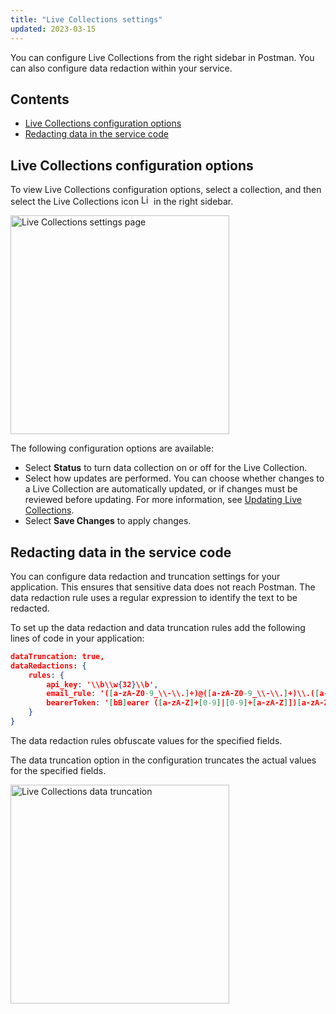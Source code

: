 ```yaml
---
title: "Live Collections settings"
updated: 2023-03-15
---
```


You can configure Live Collections from the right sidebar in Postman. You can also configure data redaction within your service.

## Contents

* [Live Collections configuration options](#live-collections-configuration-options)
* [Redacting data in the service code](#redacting-data-in-the-service-code)

## Live Collections configuration options

To view Live Collections configuration options, select a collection, and then select the Live Collections icon <img alt="Live collections icon" src="https://assets.postman.com/postman-docs/v10/icon-live-collections.jpg#icon" width="16px"> in the right sidebar.

<img alt="Live Collections settings page" src="https://assets.postman.com/postman-docs/v10/live-collections-settings-page.jpg" width="350px">

The following configuration options are available:

* Select **Status** to turn data collection on or off for the Live Collection.
* Select how updates are performed. You can choose whether changes to a Live Collection are automatically updated, or if changes must be reviewed before updating. For more information, see [Updating Live Collections](/docs/collections/live-collections/update-live-collections/).
* Select **Save Changes** to apply changes.

## Redacting data in the service code

You can configure data redaction and truncation settings for your application. This ensures that sensitive data does not reach Postman. The data redaction rule uses a regular expression to identify the text to be redacted.

To set up the data redaction and data truncation rules add the following lines of code in your application:

```json
dataTruncation: true,
dataRedactions: {
    rules: {
        api_key: '\\b\\w{32}\\b',
        email_rule: '([a-zA-Z0-9_\\-\\.]+)@([a-zA-Z0-9_\\-\\.]+)\\.([a-zA-Z]{2,5})',
        bearerToken: '[bB]earer ([a-zA-Z]+[0-9]|[0-9]+[a-zA-Z]])[a-zA-Z0-9/+_.-]{15,1000}(?![a-zA-Z0-9/+.-])',
    }
}
```

The data redaction rules obfuscate values for the specified fields.

The data truncation option in the configuration truncates the actual values for the specified fields.

<img alt="Live Collections data truncation" src="https://assets.postman.com/postman-docs/v10/live-collections-data-truncation.jpg" width="350px">
